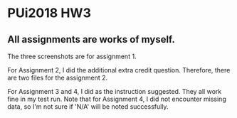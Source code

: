 # PUi2018 HW3
## All assignments are works of myself.

The three screenshots are for assignment 1.

For Assignment 2, I did the additional extra credit question. Therefore, there are two files for the assignment 2. 

For Assignment 3 and 4, I did as the instruction suggested. They all work fine in my test run. Note that for Assignment 4, I did not encounter missing data, so I'm not sure if 'N/A' will be noted successfully.
